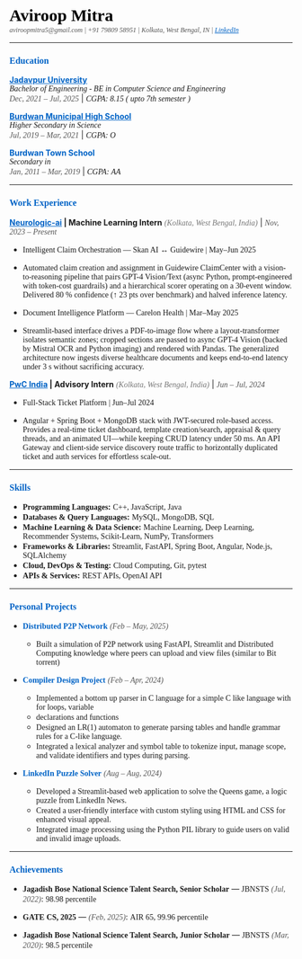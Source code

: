 <h1 style="margin-bottom:0; font-size:30px; font-family:'Times New Roman', Times, serif; color:#000;">Aviroop Mitra</h1>
<p style="margin-top:2px; font-size:12px; font-style:italic; font-family:'Times New Roman', Times, serif; color:#555;">
  aviroopmitra5@gmail.com | +91 79809 58951 | Kolkata, West Bengal, IN | <a href="https://www.linkedin.com/in/aviroopmitra071003" style="color:#0063c6; text-decoration:underline;">LinkedIn</a>
</p>

<hr/>



### <span style="font-family:'Times New Roman', Times, serif; font-size:16px; font-weight:bold; color:#0063c6;">Education</span>

**<span style="color:#0063c6;"><a href="https://www.linkedin.com/school/jadavpur-university/" style="color:#0063c6;">Jadavpur University</a></span>**  
<em style="font-family:'Times New Roman', Times, serif;">Bachelor of Engineering - BE in Computer Science and Engineering</em>  
<em style="color:#555; font-family:'Times New Roman', Times, serif;">Dec, 2021 – Jul, 2025</em> | <em style="font-family:'Times New Roman', Times, serif;">CGPA: 8.15 ( upto 7th semester )</em>


**<span style="color:#0063c6;"><a href="https://www.linkedin.com/school/burdwan-municipal-high-school/" style="color:#0063c6;">Burdwan Municipal High School</a></span>**  
<em style="font-family:'Times New Roman', Times, serif;">Higher Secondary  in Science</em>  
<em style="color:#555; font-family:'Times New Roman', Times, serif;">Jul, 2019 – Mar, 2021</em> | <em style="font-family:'Times New Roman', Times, serif;">CGPA: O</em>


**<span style="color:#0063c6;"><span style="color:#0063c6;">Burdwan Town School</span></span>**  
<em style="font-family:'Times New Roman', Times, serif;">Secondary in </em>  
<em style="color:#555; font-family:'Times New Roman', Times, serif;">Jan, 2011 – Mar, 2019</em> | <em style="font-family:'Times New Roman', Times, serif;">CGPA: AA</em>


<hr/>

### <span style="font-family:'Times New Roman', Times, serif; font-size:16px; font-weight:bold; color:#0063c6;">Work Experience</span>

**<span style="color:#0063c6;"><a href="https://www.linkedin.com/company/getleadster/" style="color:#0063c6;">Neurologic-ai</a></span> | Machine Learning Intern** <em style="color:#777; font-family:'Times New Roman', Times, serif;">(Kolkata, West Bengal, India)</em> | <em style="color:#555; font-family:'Times New Roman', Times, serif;">Nov, 2023 – Present</em>

- <span style="font-family:'Times New Roman', Times, serif;">Intelligent Claim Orchestration — Skan AI ↔ Guidewire | May–Jun 2025</span>

- <span style="font-family:'Times New Roman', Times, serif;">Automated claim creation and assignment in Guidewire ClaimCenter with a vision-to-reasoning pipeline that pairs GPT-4 Vision/Text (async Python, prompt-engineered with token-cost guardrails) and a hierarchical scorer operating on a 30-event window. Delivered 80 % confidence (↑ 23 pts over benchmark) and halved inference latency.</span>

- <span style="font-family:'Times New Roman', Times, serif;">Document Intelligence Platform — Carelon Health | Mar–May 2025</span>

- <span style="font-family:'Times New Roman', Times, serif;">Streamlit-based interface drives a PDF-to-image flow where a layout-transformer isolates semantic zones; cropped sections are passed to async GPT-4 Vision (backed by Mistral OCR and Python imaging) and rendered with Pandas. The generalized architecture now ingests diverse healthcare documents and keeps end-to-end latency under 3 s without sacrificing accuracy.</span>


**<span style="color:#0063c6;"><a href="https://www.linkedin.com/company/pwc/" style="color:#0063c6;">PwC India</a></span> | Advisory Intern** <em style="color:#777; font-family:'Times New Roman', Times, serif;">(Kolkata, West Bengal, India)</em> | <em style="color:#555; font-family:'Times New Roman', Times, serif;">Jun – Jul, 2024</em>

- <span style="font-family:'Times New Roman', Times, serif;">Full-Stack Ticket Platform | Jun–Jul 2024</span>

- <span style="font-family:'Times New Roman', Times, serif;">Angular + Spring Boot + MongoDB stack with JWT-secured role-based access. Provides a real-time ticket dashboard, template creation/search, appraisal & query threads, and an animated UI—while keeping CRUD latency under 50 ms. An API Gateway and client-side service discovery route traffic to horizontally duplicated ticket and auth services for effortless scale-out.</span>


<hr/>

### <span style="font-family:'Times New Roman', Times, serif; font-size:16px; font-weight:bold; color:#0063c6;">Skills</span>
- **<span style="font-family:'Times New Roman', Times, serif;">Programming Languages</span>:** <span style="font-family:'Times New Roman', Times, serif;">C++, JavaScript, Java</span>
- **<span style="font-family:'Times New Roman', Times, serif;">Databases & Query Languages</span>:** <span style="font-family:'Times New Roman', Times, serif;">MySQL, MongoDB, SQL</span>
- **<span style="font-family:'Times New Roman', Times, serif;">Machine Learning & Data Science</span>:** <span style="font-family:'Times New Roman', Times, serif;">Machine Learning, Deep Learning, Recommender Systems, Scikit-Learn, NumPy, Transformers</span>
- **<span style="font-family:'Times New Roman', Times, serif;">Frameworks & Libraries</span>:** <span style="font-family:'Times New Roman', Times, serif;">Streamlit, FastAPI, Spring Boot, Angular, Node.js, SQLAlchemy</span>
- **<span style="font-family:'Times New Roman', Times, serif;">Cloud, DevOps & Testing</span>:** <span style="font-family:'Times New Roman', Times, serif;">Cloud Computing, Git, pytest</span>
- **<span style="font-family:'Times New Roman', Times, serif;">APIs & Services</span>:** <span style="font-family:'Times New Roman', Times, serif;">REST APIs, OpenAI API</span>

<hr/>

### <span style="font-family:'Times New Roman', Times, serif; font-size:16px; font-weight:bold; color:#0063c6;">Personal Projects</span>

- **<span style="color:#0063c6; font-family:'Times New Roman', Times, serif;">Distributed P2P Network</span>** <em style="color:#555; font-family:'Times New Roman', Times, serif;">(Feb – May, 2025)</em>
  - <span style="font-family:'Times New Roman', Times, serif;">Built a simulation of P2P network using FastAPI, Streamlit and Distributed Computing knowledge where peers can upload and view files (similar to Bit torrent)</span>


- **<span style="color:#0063c6; font-family:'Times New Roman', Times, serif;">Compiler Design Project</span>** <em style="color:#555; font-family:'Times New Roman', Times, serif;">(Feb – Apr, 2024)</em>
  - <span style="font-family:'Times New Roman', Times, serif;">Implemented a bottom up parser in C language for a simple C like language with for loops, variable</span>
  - <span style="font-family:'Times New Roman', Times, serif;">declarations and functions</span>
  - <span style="font-family:'Times New Roman', Times, serif;">Designed an LR(1) automaton to generate parsing tables and handle grammar rules for a C-like language.</span>
  - <span style="font-family:'Times New Roman', Times, serif;">Integrated a lexical analyzer and symbol table to tokenize input, manage scope, and validate identifiers and types during parsing.</span>


- **<span style="color:#0063c6; font-family:'Times New Roman', Times, serif;">LinkedIn Puzzle Solver</span>** <em style="color:#555; font-family:'Times New Roman', Times, serif;">(Aug – Aug, 2024)</em>
  - <span style="font-family:'Times New Roman', Times, serif;">Developed a Streamlit-based web application to solve the Queens game, a logic puzzle from LinkedIn News.</span>
  - <span style="font-family:'Times New Roman', Times, serif;">Created a user-friendly interface with custom styling using HTML and CSS for enhanced visual appeal.</span>
  - <span style="font-family:'Times New Roman', Times, serif;">Integrated image processing using the Python PIL library to guide users on valid and invalid image uploads.</span>


<hr/>

### <span style="font-family:'Times New Roman', Times, serif; font-size:16px; font-weight:bold; color:#0063c6;">Achievements</span>

- **<span style="font-family:'Times New Roman', Times, serif;">Jagadish Bose National Science Talent Search, Senior Scholar</span>** — <span style="font-family:'Times New Roman', Times, serif;">JBNSTS</span> <em style="color:#555; font-family:'Times New Roman', Times, serif;">(Jul, 2022)</em>: <span style="font-family:'Times New Roman', Times, serif;">98.98 percentile</span>

- **<span style="font-family:'Times New Roman', Times, serif;">GATE CS, 2025</span>** — <span style="font-family:'Times New Roman', Times, serif;"></span> <em style="color:#555; font-family:'Times New Roman', Times, serif;">(Feb, 2025)</em>: <span style="font-family:'Times New Roman', Times, serif;">AIR 65, 99.96 percentile</span>

- **<span style="font-family:'Times New Roman', Times, serif;">Jagadish Bose National Science Talent Search, Junior Scholar</span>** — <span style="font-family:'Times New Roman', Times, serif;">JBNSTS</span> <em style="color:#555; font-family:'Times New Roman', Times, serif;">(Mar, 2020)</em>: <span style="font-family:'Times New Roman', Times, serif;">98.5 percentile</span>
 